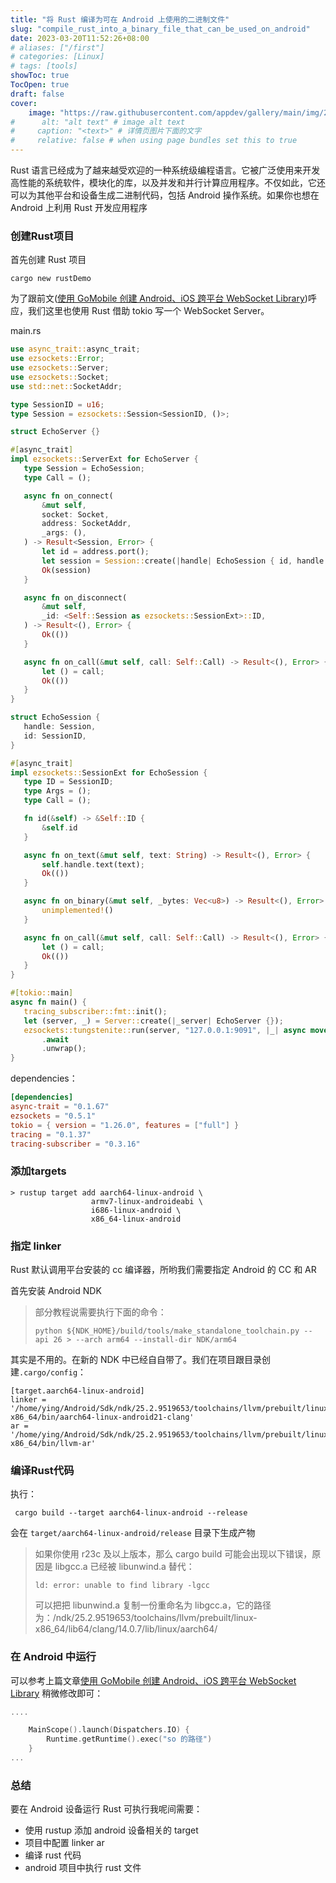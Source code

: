 ```yaml
---
title: "将 Rust 编译为可在 Android 上使用的二进制文件"
slug: "compile_rust_into_a_binary_file_that_can_be_used_on_android"
date: 2023-03-20T11:52:26+08:00
# aliases: ["/first"]
# categories: [Linux]
# tags: [tools]
showToc: true
TocOpen: true
draft: false
cover:
    image: "https://raw.githubusercontent.com/appdev/gallery/main/img/202303201433211.png" # image path/url
#      alt: "alt text" # image alt text
#     caption: "<text>" # 详情页图片下面的文字
#     relative: false # when using page bundles set this to true
---
```


Rust 语言已经成为了越来越受欢迎的一种系统级编程语言。它被广泛使用来开发高性能的系统软件，模块化的库，以及并发和并行计算应用程序。不仅如此，它还可以为其他平台和设备生成二进制代码，包括 Android 操作系统。如果你也想在 Android 上利用 Rust 开发应用程序

### 创建Rust项目
首先创建 Rust 项目
 ```shell
 cargo new rustDemo
 ```
 为了跟前文([使用 GoMobile 创建 Android、iOS 跨平台 WebSocket Library](https://apkdv.com/creating-android-ios-cross-platform-libraries-with-gomobile.html))呼应，我们这里也使用 Rust 借助 tokio 写一个 WebSocket Server。

main.rs

 ```rust
 use async_trait::async_trait;
use ezsockets::Error;
use ezsockets::Server;
use ezsockets::Socket;
use std::net::SocketAddr;

type SessionID = u16;
type Session = ezsockets::Session<SessionID, ()>;

struct EchoServer {}

#[async_trait]
impl ezsockets::ServerExt for EchoServer {
    type Session = EchoSession;
    type Call = ();

    async fn on_connect(
        &mut self,
        socket: Socket,
        address: SocketAddr,
        _args: (),
    ) -> Result<Session, Error> {
        let id = address.port();
        let session = Session::create(|handle| EchoSession { id, handle }, id, socket);
        Ok(session)
    }

    async fn on_disconnect(
        &mut self,
        _id: <Self::Session as ezsockets::SessionExt>::ID,
    ) -> Result<(), Error> {
        Ok(())
    }

    async fn on_call(&mut self, call: Self::Call) -> Result<(), Error> {
        let () = call;
        Ok(())
    }
}

struct EchoSession {
    handle: Session,
    id: SessionID,
}

#[async_trait]
impl ezsockets::SessionExt for EchoSession {
    type ID = SessionID;
    type Args = ();
    type Call = ();

    fn id(&self) -> &Self::ID {
        &self.id
    }

    async fn on_text(&mut self, text: String) -> Result<(), Error> {
        self.handle.text(text);
        Ok(())
    }

    async fn on_binary(&mut self, _bytes: Vec<u8>) -> Result<(), Error> {
        unimplemented!()
    }

    async fn on_call(&mut self, call: Self::Call) -> Result<(), Error> {
        let () = call;
        Ok(())
    }
}

#[tokio::main]
async fn main() {
    tracing_subscriber::fmt::init();
    let (server, _) = Server::create(|_server| EchoServer {});
    ezsockets::tungstenite::run(server, "127.0.0.1:9091", |_| async move { Ok(()) })
        .await
        .unwrap();
}
```

dependencies：

```toml
[dependencies]
async-trait = "0.1.67"
ezsockets = "0.5.1"
tokio = { version = "1.26.0", features = ["full"] }
tracing = "0.1.37"
tracing-subscriber = "0.3.16"
```

### 添加targets
```shell
> rustup target add aarch64-linux-android \
                  armv7-linux-androideabi \
                  i686-linux-android \
                  x86_64-linux-android

```
### 指定 linker
Rust 默认调用平台安装的 cc 编译器，所哟我们需要指定 Android 的 CC 和 AR

首先安装 Android NDK

> 部分教程说需要执行下面的命令：
> ```shell
> python ${NDK_HOME}/build/tools/make_standalone_toolchain.py --api 26 > --arch arm64 --install-dir NDK/arm64
> ```

其实是不用的。在新的 NDK 中已经自自带了。我们在项目跟目录创建`.cargo/config`：
```shell
[target.aarch64-linux-android]
linker = '/home/ying/Android/Sdk/ndk/25.2.9519653/toolchains/llvm/prebuilt/linux-x86_64/bin/aarch64-linux-android21-clang'
ar = '/home/ying/Android/Sdk/ndk/25.2.9519653/toolchains/llvm/prebuilt/linux-x86_64/bin/llvm-ar'
```

### 编译Rust代码
执行：
```shell
 cargo build --target aarch64-linux-android --release
 ```
 会在 `target/aarch64-linux-android/release` 目录下生成产物

 > 如果你使用 r23c 及以上版本，那么 cargo build 可能会出现以下错误，原因是 libgcc.a 已经被 libunwind.a 替代：
> ```shell
> ld: error: unable to find library -lgcc
> ```
> 可以把把 libunwind.a 复制一份重命名为 libgcc.a，它的路径为：/ndk/25.2.9519653/toolchains/llvm/prebuilt/linux-x86_64/lib64/clang/14.0.7/lib/linux/aarch64/


 ### 在 Android 中运行

可以参考上篇文章[使用 GoMobile 创建 Android、iOS 跨平台 WebSocket Library](https://apkdv.com/creating-android-ios-cross-platform-libraries-with-gomobile.html) 稍微修改即可：

```kotlin
....

    MainScope().launch(Dispatchers.IO) {
        Runtime.getRuntime().exec("so 的路径")
    }
...
```

### 总结
要在 Android 设备运行 Rust 可执行我呢间需要：

- 使用 rustup 添加 android 设备相关的 target
- 项目中配置 linker ar
- 编译 rust 代码
- android 项目中执行 rust 文件